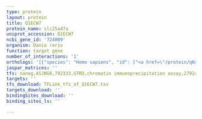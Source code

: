 ```yaml
---
type: protein
layout: protein
title: Q1ECW7
protein_name: slc25a47a
uniprot_accession: Q1ECW7
ncbi_gene_id: '724009'
organism: Danio rerio
function: target gene
number_of_interactions: '1'
orthologs: '[{"species": "Homo sapiens", "id": ["<a href=\"/protein/q6q0c1\">Q6Q0C1</a>"]}, {"species": "Mus musculus", "id": ["<a href=\"/protein/q6is41\">Q6IS41</a>"]}, {"species": "Rattus norvegicus", "id": ["<a href=\"/protein/q6j329\">Q6J329</a>"]}, {"species": "Caenorhabditis elegans", "id": ["<a href=\"/protein/q21800\">Q21800</a>"]}]'
jaspar_matrices: ''
tfs: nanog,A5JNG8,792333,GTRD,chromatin immunoprecipitation assay,27924024%5Buid%5D,No
targets: ''
tfs_download: TFLink_tfs_of_Q1ECW7.tsv
targets_download: ''
bindingSites_download: ''
binding_sites_ls: ''

---
```

